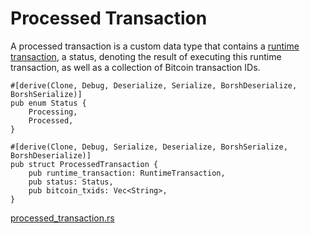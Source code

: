 # Processed Transaction

A processed transaction is a custom data type that contains a [runtime transaction], a status, denoting the result of executing this runtime transaction, as well as a collection of Bitcoin transaction IDs.

```rust,ignore
#[derive(Clone, Debug, Deserialize, Serialize, BorshDeserialize, BorshSerialize)]
pub enum Status {
    Processing,
    Processed,
}

#[derive(Clone, Debug, Serialize, Deserialize, BorshSerialize, BorshDeserialize)]
pub struct ProcessedTransaction {
    pub runtime_transaction: RuntimeTransaction,
    pub status: Status,
    pub bitcoin_txids: Vec<String>,
}
```
[processed_transaction.rs]

[runtime transaction]: ./runtime-transaction.md
[processed_transaction.rs]: https://github.com/Arch-Network/arch-cli/blob/main/src/common/src/processed_transaction.rs

